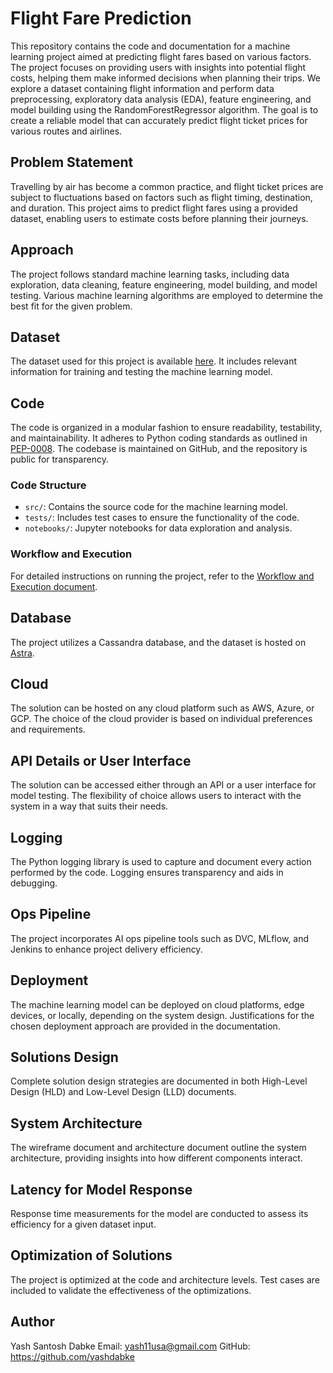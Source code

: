 # Flight Fare Prediction

This repository contains the code and documentation for a machine learning project aimed at predicting flight fares based on various factors. The project focuses on providing users with insights into potential flight costs, helping them make informed decisions when planning their trips.
We explore a dataset containing flight information and perform data preprocessing, exploratory data analysis (EDA), feature engineering, and model building using the RandomForestRegressor algorithm. The goal is to create a reliable model that can accurately predict flight ticket prices for various routes and airlines.

## Problem Statement

Travelling by air has become a common practice, and flight ticket prices are subject to fluctuations based on factors such as flight timing, destination, and duration. This project aims to predict flight fares using a provided dataset, enabling users to estimate costs before planning their journeys.

## Approach

The project follows standard machine learning tasks, including data exploration, data cleaning, feature engineering, model building, and model testing. Various machine learning algorithms are employed to determine the best fit for the given problem.

## Dataset

The dataset used for this project is available [here](Dataset). It includes relevant information for training and testing the machine learning model.

## Code

The code is organized in a modular fashion to ensure readability, testability, and maintainability. It adheres to Python coding standards as outlined in [PEP-0008](https://www.python.org/dev/peps/pep-0008/). The codebase is maintained on GitHub, and the repository is public for transparency.

### Code Structure

- `src/`: Contains the source code for the machine learning model.
- `tests/`: Includes test cases to ensure the functionality of the code.
- `notebooks/`: Jupyter notebooks for data exploration and analysis.

### Workflow and Execution

For detailed instructions on running the project, refer to the [Workflow and Execution document](workflow_execution.md).

## Database

The project utilizes a Cassandra database, and the dataset is hosted on [Astra](https://astra.dev/ineuron).

## Cloud

The solution can be hosted on any cloud platform such as AWS, Azure, or GCP. The choice of the cloud provider is based on individual preferences and requirements.

## API Details or User Interface

The solution can be accessed either through an API or a user interface for model testing. The flexibility of choice allows users to interact with the system in a way that suits their needs.

## Logging

The Python logging library is used to capture and document every action performed by the code. Logging ensures transparency and aids in debugging.

## Ops Pipeline

The project incorporates AI ops pipeline tools such as DVC, MLflow, and Jenkins to enhance project delivery efficiency.

## Deployment

The machine learning model can be deployed on cloud platforms, edge devices, or locally, depending on the system design. Justifications for the chosen deployment approach are provided in the documentation.

## Solutions Design

Complete solution design strategies are documented in both High-Level Design (HLD) and Low-Level Design (LLD) documents.

## System Architecture

The wireframe document and architecture document outline the system architecture, providing insights into how different components interact.

## Latency for Model Response

Response time measurements for the model are conducted to assess its efficiency for a given dataset input.

## Optimization of Solutions

The project is optimized at the code and architecture levels. Test cases are included to validate the effectiveness of the optimizations.

## Author 
Yash Santosh Dabke
Email: yash11usa@gmail.com
GitHub: https://github.com/yashdabke
